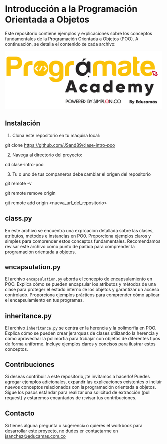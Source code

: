 # Introducción a la Programación Orientada a Objetos

Este repositorio contiene ejemplos y explicaciones sobre los conceptos fundamentales de la Programación Orientada a Objetos (POO). A continuación, se detalla el contenido de cada archivo:

<img src="img/programate-academy-color-.png" alt="Logo Programate">

## Instalación

1. Clona este repositorio en tu máquina local:

git clone https://github.com/JSand89/clase-intro-poo


2. Navega al directorio del proyecto:

cd clase-intro-poo

3. Tu o uno de tus companeros debe cambiar el origen del repositorio 

git remote -v

git remote remove origin

git remote add origin <nueva_url_del_repositorio>
## class.py

En este archivo se encuentra una explicación detallada sobre las clases, atributos, métodos e instancias en POO. Proporciona ejemplos claros y simples para comprender estos conceptos fundamentales. Recomendamos revisar este archivo como punto de partida para comprender la programación orientada a objetos.

## encapsulation.py

El archivo `encapsulation.py` aborda el concepto de encapsulamiento en POO. Explica cómo se pueden encapsular los atributos y métodos de una clase para proteger el estado interno de los objetos y garantizar un acceso controlado. Proporciona ejemplos prácticos para comprender cómo aplicar el encapsulamiento en tus programas.

## inheritance.py

El archivo `inheritance.py` se centra en la herencia y la polimorfia en POO. Explica cómo se pueden crear jerarquías de clases utilizando la herencia y cómo aprovechar la polimorfia para trabajar con objetos de diferentes tipos de forma uniforme. Incluye ejemplos claros y concisos para ilustrar estos conceptos.

## Contribuciones

Si deseas contribuir a este repositorio, ¡te invitamos a hacerlo! Puedes agregar ejemplos adicionales, expandir las explicaciones existentes o incluir nuevos conceptos relacionados con la programación orientada a objetos. Sigue los pasos estándar para realizar una solicitud de extracción (pull request) y estaremos encantados de revisar tus contribuciones.


## Contacto

Si tienes alguna pregunta o sugerencia o quieres el workbook para desarrollar este proyecto, no dudes en contactarme en [jsanchez@educamas.com.co](jsanchez@educamas.com.co)
